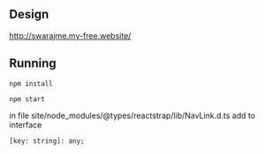 ## Design

http://swarajme.my-free.website/

## Running

`npm install`

`npm start`

in file site/node_modules/@types/reactstrap/lib/NavLink.d.ts
add to interface

`[key: string]: any;`
